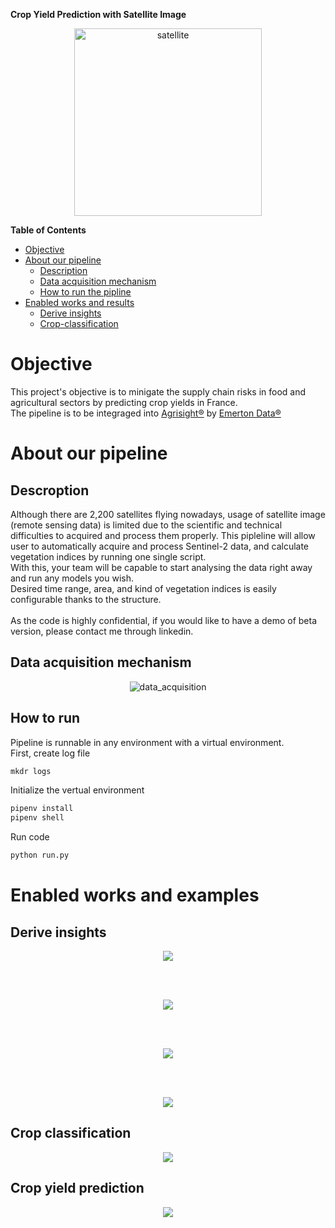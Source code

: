**Crop Yield Prediction with Satellite Image**
<p align="center">
<img src="./images/satellite.png" alt="satellite" width="300">
</p>

<!-- markdown-toc start - Don't edit this section. Run M-x markdown-toc-refresh-toc -->

**Table of Contents**
- [Objective](#objective)
- [About our pipeline](#about-our-pipeline)
  - [Description](#description-of-pipeline)
  - [Data acquisition mechanism](#data-acquisition-mechanism)
  - [How to run the pipline](#how-to-run-the-pipeline)
- [Enabled works and results](enabled-works-and-examples)
  - [Derive insights](#derive-insights)
  - [Crop-classification](#crop-classification)
<!-- markdown-toc end -->


# Objective
This project's objective is to minigate the supply chain risks in food and agricultural sectors by predicting crop yields in France. <br>
The pipeline is to be integraged into [Agrisight®](https://agrisight.emerton-data.com/?page_id=320&lang=en) by [Emerton Data®](https://www.emerton-data.com/)

# About our pipeline

## Descroption
Although there are 2,200 satellites flying nowadays, usage of satellite image (remote sensing data) is limited due to the scientific and technical difficulties to acquired and process them properly. This pipleline will allow user to automatically acquire and process Sentinel-2 data, and calculate vegetation indices by running one single script.<br>
With this, your team will be capable to start analysing the data right away and run any models you wish.<br>
Desired time range, area, and kind of vegetation indices is easily configurable thanks to the structure.<br><br>
As the code is highly confidential, if you would like to have a demo of beta version, please contact me through linkedin.

## Data acquisition mechanism

<p align="center">
<img src="./images/data_acquisition.png" alt="data_acquisition">
</p>

## How to run
Pipeline is runnable in any environment with a virtual environment.<br>
First, create log file
```python
mkdr logs
```
Initialize the vertual environment
```python
pipenv install
pipenv shell
```

Run code
```python
python run.py 
```

# Enabled works and examples
## Derive insights
<p align="center">
<img src="./images/vi_evolution_map.png">
</p>
<br><br>
<p align="center">
<img src="./images/vi_evolution_lineplot.png">
</p>
<br><br>
<p align="center">
<img src="./images/vi_evolution_heatmap.png">
</p>
<br><br>
<p align="center">
<img src="./images/lr.png",width="200">
</p>

## Crop classification
<p align="center">
<img src="./images/classification_result.png">
</p>

## Crop yield prediction
<p align="center">
<img src="./images/time_series.png">
</p>
